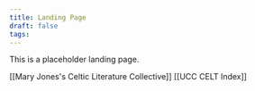 ```yaml
---
title: Landing Page
draft: false
tags:
---
```

This is a placeholder landing page.

[[Mary Jones's Celtic Literature Collective]]
[[UCC CELT Index]]